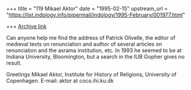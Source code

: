 +++
title = "119 Mikael Aktor"
date = "1995-02-15"
upstream_url = "https://list.indology.info/pipermail/indology/1995-February/001977.html"

+++
[Archive link](https://list.indology.info/pipermail/indology/1995-February/001977.html)

Can anyone help me find the address of Patrick Olivelle, the editor of 
medieval texts on renunciation and author of several articles on 
renunciation and the asrama institution, etc. In 1993 he seemed to be at 
Indiana University, Bloomington, but a search in the IUB Gopher gives no 
result.

Greetings
Mikael Aktor, Institute for History of Religions, University of Copenhagen.
E-mail: aktor at coco.ihi.ku.dk





